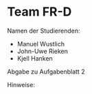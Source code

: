 # Team FR-D

Namen der Studierenden:

- Manuel Wustlich
- John-Uwe Rieken
- Kjell Hanken

Abgabe zu Aufgabenblatt 2

Hinweise:
